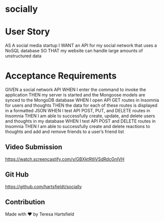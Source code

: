 # socially

# User Story
AS A social media startup
I WANT an API for my social network that uses a NoSQL database
SO THAT my website can handle large amounts of unstructured data

# Acceptance Requirements
GIVEN a social network API
WHEN I enter the command to invoke the application
THEN my server is started and the Mongoose models are synced to the MongoDB database
WHEN I open API GET routes in Insomnia for users and thoughts
THEN the data for each of these routes is displayed in a formatted JSON
WHEN I test API POST, PUT, and DELETE routes in Insomnia
THEN I am able to successfully create, update, and delete users and thoughts in my database
WHEN I test API POST and DELETE routes in Insomnia
THEN I am able to successfully create and delete reactions to thoughts and add and remove friends to a user’s friend list

## Video Submission
https://watch.screencastify.com/v/GBXktRtliVSdRdcGnIVH
## Git Hub
https://github.com/hartsfieldt/socially

## Contribution
Made with ❤️ by Teresa Hartsfield

